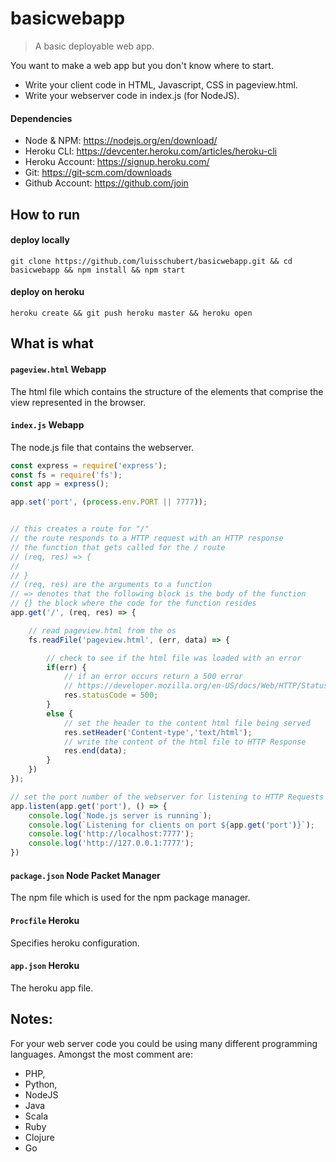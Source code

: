 # basicwebapp
> A basic deployable web app.

You want to make a web app but you don't know where to start.
- Write your client code in HTML, Javascript, CSS in pageview.html.
- Write your webserver code in index.js (for NodeJS).

#### Dependencies
- Node & NPM: https://nodejs.org/en/download/
- Heroku CLI: https://devcenter.heroku.com/articles/heroku-cli
- Heroku Account: https://signup.heroku.com/
- Git: https://git-scm.com/downloads
- Github Account: https://github.com/join

## How to run
#### deploy locally 
`git clone https://github.com/luisschubert/basicwebapp.git && cd basicwebapp && npm install && npm start`

#### deploy on heroku
`heroku create && git push heroku master && heroku open`

## What is what
#### `pageview.html` Webapp
The html file which contains the structure of the elements that comprise the view represented in the browser.

#### `index.js` Webapp
The node.js file that contains the webserver.
```javascript
const express = require('express');
const fs = require('fs');
const app = express();

app.set('port', (process.env.PORT || 7777));


// this creates a route for "/"
// the route responds to a HTTP request with an HTTP response
// the function that gets called for the / route
// (req, res) => {
//
// }
// (req, res) are the arguments to a function
// => denotes that the following block is the body of the function
// {} the block where the code for the function resides
app.get('/', (req, res) => {

    // read pageview.html from the os
    fs.readFile('pageview.html', (err, data) => {

        // check to see if the html file was loaded with an error
        if(err) {
            // if an error occurs return a 500 error
            // https://developer.mozilla.org/en-US/docs/Web/HTTP/Status/500
            res.statusCode = 500;
        }
        else {
            // set the header to the content html file being served
            res.setHeader('Content-type','text/html');
            // write the content of the html file to HTTP Response
            res.end(data);
        }
    })
});

// set the port number of the webserver for listening to HTTP Requests
app.listen(app.get('port'), () => {
    console.log(`Node.js server is running`);
    console.log(`Listening for clients on port ${app.get('port')}`);
    console.log('http://localhost:7777');
    console.log('http://127.0.0.1:7777');
})
```

#### `package.json` Node Packet Manager 
The npm file which is used for the npm package manager.

#### `Procfile` Heroku
Specifies heroku configuration.

#### `app.json` Heroku
The heroku app file.


## Notes:
For your web server code you could be using many different programming languages.
Amongst the most comment are:
- PHP,
- Python,
- NodeJS
- Java
- Scala
- Ruby
- Clojure
- Go
